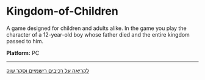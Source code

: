# Kingdom-of-Children
A game designed for children and adults alike. In the game you play the character of a 12-year-old boy whose father died and the entire kingdom passed to him. 


**Platform:** PC


---

[לקריאה על רכיבים רישמיים וסקר שוק](https://github.com/Elon-and-Yosef-games-design/Kingdom-of-Children/wiki)
